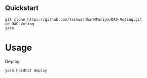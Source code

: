 ## Quickstart

```
git clone https://github.com/YashwardhanMPaniya/DAO-Voting.git
cd DAO-Voting
yarn
```

# Usage

Deploy:

```
yarn hardhat deploy
```
